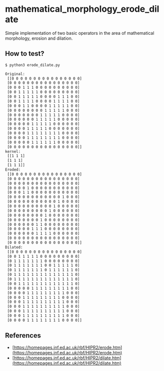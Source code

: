 # mathematical_morphology_erode_dilate

Simple implementation of two basic operators in the area of mathematical morphology, erosion and dilation.

## How to test?

```bash
$ python3 erode_dilate.py

Original:
 [[0 0 0 0 0 0 0 0 0 0 0 0 0 0 0 0]
 [0 0 0 0 0 0 0 0 0 0 0 0 0 0 0 0]
 [0 0 0 1 1 1 0 0 0 0 0 0 0 0 0 0]
 [0 0 1 1 1 1 1 0 0 0 0 0 0 0 0 0]
 [0 0 1 1 1 1 1 0 0 0 0 1 1 1 0 0]
 [0 0 1 1 1 1 0 0 0 0 1 1 1 1 0 0]
 [0 0 0 1 1 0 0 0 0 1 1 1 1 1 0 0]
 [0 0 0 0 0 0 0 0 1 1 1 1 1 0 0 0]
 [0 0 0 0 0 0 0 1 1 1 1 1 0 0 0 0]
 [0 0 0 0 0 0 1 1 1 1 1 0 0 0 0 0]
 [0 0 0 0 0 1 1 1 1 1 0 0 0 0 0 0]
 [0 0 0 0 1 1 1 1 1 0 0 0 0 0 0 0]
 [0 0 0 0 1 1 1 1 1 1 1 1 0 0 0 0]
 [0 0 0 0 1 1 1 1 1 1 1 1 0 0 0 0]
 [0 0 0 0 0 1 1 1 1 1 1 0 0 0 0 0]
 [0 0 0 0 0 0 0 0 0 0 0 0 0 0 0 0]]
kernel:
 [[1 1 1]
 [1 1 1]
 [1 1 1]]
Eroded:
 [[0 0 0 0 0 0 0 0 0 0 0 0 0 0 0 0]
 [0 0 0 0 0 0 0 0 0 0 0 0 0 0 0 0]
 [0 0 0 0 0 0 0 0 0 0 0 0 0 0 0 0]
 [0 0 0 0 1 0 0 0 0 0 0 0 0 0 0 0]
 [0 0 0 1 1 0 0 0 0 0 0 0 0 0 0 0]
 [0 0 0 0 0 0 0 0 0 0 0 0 1 0 0 0]
 [0 0 0 0 0 0 0 0 0 0 0 1 0 0 0 0]
 [0 0 0 0 0 0 0 0 0 0 1 0 0 0 0 0]
 [0 0 0 0 0 0 0 0 0 1 0 0 0 0 0 0]
 [0 0 0 0 0 0 0 0 1 0 0 0 0 0 0 0]
 [0 0 0 0 0 0 0 1 0 0 0 0 0 0 0 0]
 [0 0 0 0 0 0 1 1 0 0 0 0 0 0 0 0]
 [0 0 0 0 0 1 1 1 0 0 0 0 0 0 0 0]
 [0 0 0 0 0 0 1 1 1 1 0 0 0 0 0 0]
 [0 0 0 0 0 0 0 0 0 0 0 0 0 0 0 0]
 [0 0 0 0 0 0 0 0 0 0 0 0 0 0 0 0]]
Dilated:
 [[0 0 0 0 0 0 0 0 0 0 0 0 0 0 0 0]
 [0 0 1 1 1 1 1 0 0 0 0 0 0 0 0 0]
 [0 1 1 1 1 1 1 1 0 0 0 0 0 0 0 0]
 [0 1 1 1 1 1 1 1 0 0 1 1 1 1 1 0]
 [0 1 1 1 1 1 1 1 0 1 1 1 1 1 1 0]
 [0 1 1 1 1 1 1 1 1 1 1 1 1 1 1 0]
 [0 1 1 1 1 1 1 1 1 1 1 1 1 1 1 0]
 [0 0 1 1 1 1 1 1 1 1 1 1 1 1 1 0]
 [0 0 0 0 0 1 1 1 1 1 1 1 1 1 0 0]
 [0 0 0 0 1 1 1 1 1 1 1 1 1 0 0 0]
 [0 0 0 1 1 1 1 1 1 1 1 1 0 0 0 0]
 [0 0 0 1 1 1 1 1 1 1 1 1 1 0 0 0]
 [0 0 0 1 1 1 1 1 1 1 1 1 1 0 0 0]
 [0 0 0 1 1 1 1 1 1 1 1 1 1 0 0 0]
 [0 0 0 1 1 1 1 1 1 1 1 1 1 0 0 0]
 [0 0 0 0 1 1 1 1 1 1 1 1 0 0 0 0]]
```

## References
- [https://homepages.inf.ed.ac.uk/rbf/HIPR2/erode.htm](https://homepages.inf.ed.ac.uk/rbf/HIPR2/erode.htm)
- [https://homepages.inf.ed.ac.uk/rbf/HIPR2/dilate.htm](https://homepages.inf.ed.ac.uk/rbf/HIPR2/dilate.htm)